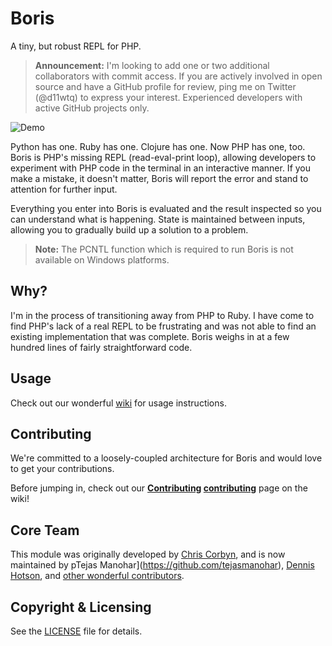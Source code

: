 # Boris

A tiny, but robust REPL for PHP.

> **Announcement:** I'm looking to add one or two additional collaborators with
> commit access. If you are actively involved in open source and have a GitHub
> profile for review, ping me on Twitter (@d11wtq) to express your interest.
> Experienced developers with active GitHub projects only.

![Demo](http://dl.dropbox.com/u/508607/BorisDemo-v4.gif "Quick Demo")

Python has one. Ruby has one. Clojure has one. Now PHP has one, too. Boris is
PHP's missing REPL (read-eval-print loop), allowing developers to experiment
with PHP code in the terminal in an interactive manner.  If you make a mistake,
it doesn't matter, Boris will report the error and stand to attention for
further input.

Everything you enter into Boris is evaluated and the result inspected so you
can understand what is happening.  State is maintained between inputs, allowing
you to gradually build up a solution to a problem.

> __Note:__ The PCNTL function which is required to run Boris is not available on Windows platforms.

## Why?

I'm in the process of transitioning away from PHP to Ruby.  I have come to find
PHP's lack of a real REPL to be frustrating and was not able to find an existing
implementation that was complete.  Boris weighs in at a few hundred lines of
fairly straightforward code.


## Usage

Check out our wonderful [wiki] for usage instructions.


## Contributing

We're committed to a loosely-coupled architecture for Boris and would love to get your contributions.

Before jumping in, check out our **[Contributing] [contributing]** page on the wiki!


## Core Team

This module was originally developed by [Chris Corbyn](https://github.com/d11wtq), and is now maintained by pTejas Manohar](https://github.com/tejasmanohar), [Dennis Hotson](https://github.com/dhotson), and [other wonderful contributors](https://github.com/borisrepl/boris/graphs/contributors).

## Copyright & Licensing

See the [LICENSE] file for details.

[LICENSE]: https://github.com/borisrepl/boris/blob/master/LICENSE
[wiki]: https://github.com/borisrepl/boris/wiki
[contributing]: https://github.com/borisrepl/boris/blob/master/CONTRIBUTING.md
[Chris Corbyn]: https://github.com/borisrepl
